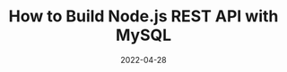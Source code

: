 ---
date: 2022-04-28
permalink: false
publisher: thepracticaldev
tags:
  - nodejs
  - apis
  - databases
  - sql
target_url: https://dev.to/mercicodes/how-to-build-nodejs-rest-api-with-mysql-2k04
title: How to Build Node.js REST API with MySQL
---